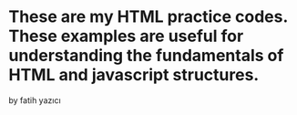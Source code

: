 # These are my HTML practice codes. These examples are useful for understanding the fundamentals of HTML and javascript structures. 
by fatih yazıcı
